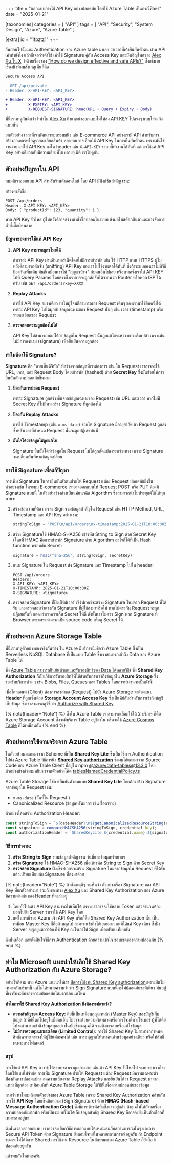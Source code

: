 +++
title = "ออกแบบการใช้ API Key อย่างปลอดภัย โดยใช้ Azure Table เป็นกรณีศึกษา"
date = "2025-01-21"

[taxonomies]
categories = [ "API" ]
tags = [ "API", "Security", "System Design", "Azure", "Azure Table" ]

[extra]
id = "1fpztz1"
+++


วันก่อนไปนั่งแกะ Authentication ของ Azure table มาเลย ว่าเวลาที่เค้ายืนยันตัวตน ผ่าน API เค้าทำยังไง แล้วก็เจอว่าเค้าใช้ เค้าใช้ Signature คู่กับ Access Key และบังเอิญโพสของ [Alex Xu ใน X](https://x.com/alexxubyte) ว่าด้วยเรื่องของ ["How do we design effective and safe APIs?"](https://x.com/alexxubyte/status/1881034986561982952?t=u2PahKOS7wvncXHEorTJzQ&s=19) ซึ่งอธิบายเรื่องนึงที่ผมสังเกตุเห็นก็คือ

```diff
Secure Access API

- GET /api/private
- Header: X-API-KEY: <API_KEY>

+ Header: X-API-KEY: <API_KEY>
+         X-EXPIRY: <API_KEY>
+         X-REQUEST-SIGNATURE: hmac(URL + Query + Expiry + Body)
```

ที่นี้เรามาดูกันดีกว่าว่าทำไม  [Alex Xu](https://x.com/alexxubyte) ถึงแนะนำออกแบบไม่ให้ส่ง API KEY ไปตรงๆ แบบโจ่งแจ้งแบบนั้น

ยกตัวอย่าง เวลาที่เราพัฒนาระบบระบบนึง เช่น E-commerce API อย่างเรามี API สำหรับการสร้างออเดอร์หรือดูรายละเอียดสินค้า หลายคนอาจเลือกใช้ API Key ในการยืนยันตัวตน เพราะมันใช้งานง่าย แค่ใส่ API Key ลงใน header เช่น `X-API-KEY` ระบบก็ทำงานได้ทันที แต่การใช้แค่ API Key อย่างเดียวกลับมีความเสี่ยงที่ในหลายๆ มิติ เราไปดูกัน

## ตัวอย่างปัญหาใน API
สมมติเราออกแบบ API สำหรับร้านค้าออนไลน์ โดย API มีฟังก์ชันสำคัญ เช่น:

สร้างคำสั่งซื้อ:

```
POST /api/orders
Header: X-API-KEY: <API_KEY>
Body: { "productId": 123, "quantity": 1 }
```
หาก API Key รั่วไหล ผู้ไม่หวังดีอาจสร้างคำสั่งซื้อปลอมในระบบ ส่งผลให้สต็อกสินค้าและการจัดการคำสั่งซื้อผิดพลาด

### ปัญหาของการใช้แค่ API Key

1. **API Key สามารถถูกขโมยได้**
    
    ถ้าเราส่ง API Key ผ่านอินเทอร์เน็ตโดยไม่มีการเข้ารหัส เช่น ใช้ HTTP แทน HTTPS ผู้ไม่หวังดีสามารถดักจับ (sniffing) API Key ของเราไปใช้งานต่อได้ทันที ซึ่งถ้าระบบของเราไม่มีวิธีป้องกันเพิ่มเติม มันก็เหมือนเราให้ "กุญแจบ้าน" กับคนอื่นไปเลย หรือบางครั้งเราใส่ API KEY ไปที่ Query Params โดยตรงซึ่งเราอาจจะถูกดักจับได้จากพวก Router หรือพวก ISP ได้ครับ เช่น `GET /api/orders?key=XXXX`
    
2. **Replay Attacks**
    
    การใช้ API Key อย่างเดียว ทำให้ผู้โจมตีสามารถเอา Request เดิมๆ ของเรามาใช้อีกครั้งได้ เพราะ API Key ไม่ได้ผูกกับข้อมูลเฉพาะของ Request นั้นๆ เช่น เวลา (timestamp) หรือรายละเอียดของ Request 
    
3. **ตรวจสอบความถูกต้องไม่ได้**
    
    API Key ไม่สามารถบอกได้ว่า ข้อมูลใน Request นั้นถูกแก้ไขระหว่างทางหรือเปล่า เพราะมันไม่มีการลงนาม (signature) เพื่อยืนยันความถูกต้อง
    
### ทำไมต้องใช้ Signature?

**Signature** คือ "ลายเซ็นดิจิทัล" ที่สร้างจากข้อมูลที่เราต้องการ เช่น ใน Request เราอาจจะใช้ URL, เวลา, และ Request Body โดยเข้ารหัส (hashed) ด้วย **Secret Key** ซึ่งมันช่วยให้การยืนยันตัวตนปลอดภัยขึ้นมาก

1. **ป้องกันการปลอม Request**
    
    เพราะ Signature ถูกสร้างขึ้นจากข้อมูลเฉพาะของ Request  เช่น URL และเวลา หากไม่มี Secret Key ก็ไม่มีทางสร้าง Signature ที่ถูกต้องได้
    
2. **ป้องกัน Replay Attacks**
    
    การใช้ Timestamp (เช่น `x-ms-date`) ช่วยให้ Signature มีอายุจำกัด ถ้า Request ถูกส่งซ้ำหลังเวลาที่กำหนด  Request นั้นจะถูกปฏิเสธทันที
    
3. **มั่นใจได้ว่าข้อมูลไม่ถูกแก้ไข**
    
    Signature ยืนยันได้ว่าข้อมูลใน Request ไม่ได้ถูกดัดแปลงระหว่างทาง เพราะ Signature จะเปลี่ยนทันทีหากข้อมูลเปลี่ยน

### การใช้ Signature เพื่อแก้ปัญหา
การเพิ่ม Signature ในการยืนยันตัวตนช่วยให้ Request แต่ละ Request ปลอดภัยยิ่งขึ้น ตัวอย่างเช่น ในระบบ E-commerce เราอาจออกแบบให้ Request  POST หรือ PUT ต้องมี Signature แบบนี้ ในตัวอย่างข้างล่างเป็นแค่แนวคิด Algorithm ซึ่งสามารถนำไปประยุกต์ใช้ได้ทุกภาษา:

1. สร้างข้อความที่ต้องการจะ Sign รวมข้อมูลสำคัญใน Request  เช่น HTTP Method, URL, Timestamp และ API Key อย่างเช่น:
	
	```ts
	stringToSign = "POST\n/api/orders\nx-timestamp:2025-01-21T10:00:00Z\nproductId=123&quantity=1"
	```
1. สร้าง Signatureใช้ HMAC-SHA256 เข้ารหัส String to Sign ด้วย Secret Key (โดยที่ HMAC คือการเข้ารหัส Signature ด้วย Algorithm อะไรก็ได้ที่เป็น Hash function พร้อมกับ Secret:

    ```ts
    signature = hmac("sha-256", stringToSign, secretKey)
    ```

3. แนบ Signature ใน Request ส่ง Signature และ Timestamp ไปใน header:

    ```
    POST /api/orders
    Headers:
    X-API-KEY: <API_KEY>
    X-TIMESTAMP: 2025-01-21T10:00:00Z
    X-SIGNATURE: <Signature>
    ```

4. ตรวจสอบ Signature ที่ฝั่งเซิร์ฟเวอร์ เซิร์ฟเวอร์จะสร้าง Signature ใหม่จาก Request ที่ได้รับ และตรวจสอบว่าตรงกับ Signature ที่ผู้ใช้ส่งมาหรือไม่ หากไม่ตรงกัน  Request จะถูกปฏิเสธทันที แสดงว่าเราควรเก็บ Secret ให้ดี ดังนั้นเราไม่ควร Sign พวก Signature ที่ Browser เพราะเราสามารถเปิด source code เพื่อดู Secret ได้

## ตัวอย่างจาก Azure Storage Table

ที่นี้เรามาดูตัวอย่างของจริงกันบ้าง ใน Azure มีบริการนึงชื่อว่า Azure Table ซึ่งเป็น Serverless NoSQL Database ที่เป็นแบบ Table  ซึ่งเราสามารถเข้าถึง Data ของ Azure Table ได้

ซึ่ง [Azure Table สามารถยืนยันตัวตนและรับรองสิทธิของ Data ได้หลายวิธี](https://learn.microsoft.com/en-us/azure/storage/common/authorize-data-access?tabs=tables)) ซึ่ง **Shared Key Authorization** ก็เป็นวิธีการรับรองสิทธิ์ที่ใช้สำหรับการเข้าถึงข้อมูลใน **Azure Storage** ซึ่งรองรับบริการต่าง ๆ เช่น Blobs, Files, Queues และ Tables โดยการทำงานจะเป็นดังนี้:

เมื่อไคลเอนต์ (Client) ต้องการส่งคำขอ (Request) ไปยัง Azure Storage จะต้องแนบ **Header** ที่ถูกเซ็นด้วย **Storage Account Access Key** ซึ่งเป็นคีย์ลับสำหรับการเข้าถึงบัญชีเก็บข้อมูล
ซึ่งเราสามารถดูวิธีการ [Authorize with Shared Key](https://learn.microsoft.com/en-us/rest/api/storageservices/authorize-with-shared-key/).

{% note(header="Note") %}
ซึ่งใน Azure Table เราสามารถเลือกใช้ได้ 2 บริการ ก็คือ Azure Storage Account ซึ่งจะมีบริการ Table อยู่ข้างใน หรือจะใช้ [Azure Cosmos Table](https://learn.microsoft.com/en-us/azure/cosmos-db/table/introduction) ก็ได้เหมือนกัน 
{% end %}

## ตัวอย่างการใช้งานจริงจาก Azure Table

ในตัวอย่างผมแกะมาจาก Scheme ที่เป็น  **Shared Key Lite** ซึ่งเป็นวิธีการ Authentication ไปยัง Azure Table วิธีการนึง [**Shared Key authorization**](https://learn.microsoft.com/en-us/rest/api/storageservices/authorize-with-shared-key) ซึ่งผมได้แกะมาจาก Source Code ของ Azure Table Client ที่อยู่ใน npm [@azure/data-tables@13.3.0](https://www.npmjs.com/package/@azure/data-tables) โดยตัวอย่างข้างล่างผมหยิบมาจากตัวอย่างโค๊ด [tablesNamedCredentialPolicy.ts](https://github.com/Azure/azure-sdk-for-js/blob/%40azure/data-tables_13.3.0/sdk/tables/data-tables/src/tablesNamedCredentialPolicy.ts#L37-L64)

Azure Table Storage ใช้การยืนยันตัวตนแบบ **Shared Key Lite** โดยต้องสร้าง Signature จากข้อมูลใน Request  เช่น:

- `x-ms-date` (วันที่ใน Request )
- Canonicalized Resource (ข้อมูลทรัพยากร เช่น ชื่อตาราง)

ตัวอย่างโค้ดสร้าง Authorization Header:

```ts
const stringToSign = `${dateHeader}\n${getCanonicalizedResourceString(request, credential)}`;
const signature = computeHMACSHA256(stringToSign, credential.key);
const authorizationHeader = `SharedKeyLite ${credential.name}:${signature}`;
```

### วิธีการทำงาน:

1. **สร้าง String to Sign** รวมข้อมูลสำคัญ เช่น วันที่และข้อมูลทรัพยากร
2. **สร้าง Signature** ใช้ HMAC-SHA256 เพื่อเข้ารหัส String to Sign ด้วย Secret Key
3. **ตรวจสอบ Signature** ฝั่งเซิร์ฟเวอร์จะสร้าง Signature ใหม่จากข้อมูลใน Request ที่ได้รับ แล้วเปรียบเทียบกับ Signature ที่ส่งมาด้วย

{% note(header="Note") %}
ถ้าสังเกตุดีๆ จะเห็นว่า ตัวอย่างเรื่อง Signature ของ API Key ที่ยกตัวอย่างมา รวมถึงของทาง   [Alex Xu](https://x.com/alexxubyte) และ  Shared Key Authorization ของ Azure มีความต่างกันของ Header ที่จะส่งอยู่

1. โดยทั่วไปแล้ว API Key สามารถให้เห็นได้ เพราะเราอาจจะใช้หลาย Token แล้วจำนวนต้องบอกไปยัง Server ว่าเราใช้ API Key ไหน
2. แต่ในกรณีของ Azure เจ้า API Key หรือก็คือ Shared Key Authorization นั้น เป็นเหมือน Master Key ก็คือถ้าหลุดไป สามารถเข้าถึงได้เยอะมาก แต่มีได้แค่ Key เดียว ซึ่งฝั่ง Server จะรู้อยู่แล้วว่าต้องใช้ Key อะไรเอาไป Sign เพื่อเปรียบเทียบกัน

ดังนั้นเลือก และตัดสินใจวิธีการ Authentication ด้วยความเข้าใจ ขอบเขตของความปลอดภัย
{% end %}

## ทำไม Microsoft แนะนำให้เลิกใช้ Shared Key Authorization กับ Azure Storage?

อย่างไรก็ตาม ทาง Azure แนะนำให้เรา [ปิดการใช้งาน Shared Key authorization](https://learn.microsoft.com/en-us/azure/storage/common/shared-key-authorization-prevent)เพราะมันไม่เหมาะกับบริบทนี้ แต่ไม่ได้หมายความว่าการ Sign Signature แบบนี้จะไม่ปลอดภัยซะทีเดียว มันอยู่ที่เรารับระดับของความปลอดภัยได้มากน้อนแค่ไหน

**ทำไมการใช้ Shared Key Authorization ถึงต้องระมัดระวัง?**
- **ความสำคัญของ Access Key:** คีย์นี้เป็นเหมือนกุญแจหลัก (Master Key) ของบัญชีเก็บข้อมูล ถ้าคีย์นี้ตกไปอยู่ในมือคนอื่น ไม่ว่าจะด้วยความผิดพลาดหรือการโจมตีทางไซเบอร์ ผู้ที่ได้คีย์ไปจะสามารถเข้าถึงข้อมูลทุกอย่างในบัญชีของคุณได้ รวมถึงการลบหรือแก้ไขข้อมูล
- **ไม่มีการควบคุมแบบละเอียด (Limited Control**): การใช้ Shared Key ไม่สามารถกำหนดสิทธิ์เฉพาะเจาะจงให้ผู้ใช้แต่ละคนได้ เช่น การอนุญาตให้บางคนอ่านข้อมูลอย่างเดียว หรือให้สิทธิ์เฉพาะบางโฟลเดอร์

### สรุป

การใช้แค่ API Key อาจทำให้ระบบของเราถูกเจาะง่าย เช่น ถ้า API Key รั่วไหลไป ระบบของเราก็จะโดนใช้แบบไม่จำกัด การเพิ่ม Signature ช่วยให้ Request แต่ละ Request มีความเฉพาะตัว ป้องกันการปลอมแปลง ลดความเสี่ยงจาก Replay Attacks และยืนยันได้ว่า Request มาจากแหล่งที่ถูกต้อง เหมือนกับที่ Azure Table Storage ใช้วิธีนี้เพื่อความปลอดภัยของข้อมูล

ถามว่า ทำไมผมถึงยกตัวอย่างของ Azure Table เพราะ Shared Key Authorization คล้ายกับการใช้ **API Key** โดยเซ็นข้อความ (Sign Signature) ด้วย **HMAC (Hash-based Message Authentication Code)** ซึ่งมีการเข้ารหัสที่แข็งแรงอยู่แล้ว ถ้าคุณไม่ได้กังวลเรื่องความปลอดภัยมากนัก หรือเป็นระบบที่ไม่ได้เก็บข้อมูลสำคัญ Shared Key ก็อาจจะยังเป็นตัวเลือกที่เหมาะสมอยู่นะ

ดังนั้นเวลาเราออกแบบ เราควรจะเลือกวิธีการออกแบบให้เหมาะสมกับสถานการณ์นั้นๆ และการ Secure API Token ด้วย Signature ยังตอบโจทย์ในหลายสถานการณ์อยู่ครับ ถ้า Endpoint ของเราไม่ได้มีการ Shared การใช้งาน Resource ในลักษณะของ Azure Table ก็ยังถือว่าปลอดภัยอยู่ครับ 

แล้วพบกันใหม่นะครับ
